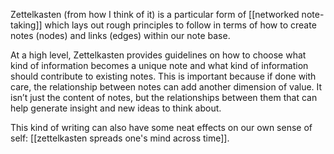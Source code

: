 ---
---
Zettelkasten (from how I think of it) is a particular form of [[networked note-taking]] which lays out rough principles to follow in terms of how to create notes (nodes) and links (edges) within our note base.

At a high level, Zettelkasten provides guidelines on how to choose what kind of information becomes a unique note and what kind of information should contribute to existing notes. This is important because if done with care, the relationship between notes can add another dimension of value. It isn’t just the content of notes, but the relationships between them that can help generate insight and new ideas to think about.

This kind of writing can also have some neat effects on our own sense of self: [[zettelkasten spreads one's mind across time]].